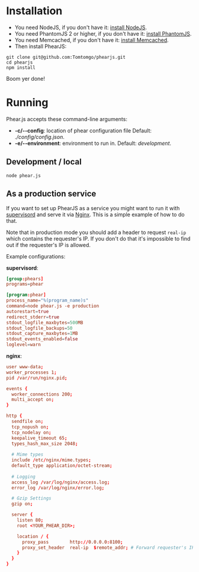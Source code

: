 # Installation

- You need NodeJS, if you don't have it: [install NodeJS](http://nodejs.org/download/).
- You need PhantomJS 2 or higher, if you don't have it: [install PhantomJS](http://phantomjs.org/download.html).
- You need Memcached, if you don't have it: [install Memcached](https://code.google.com/p/memcached/wiki/NewInstallFromPackage).
- Then install PhearJS:

```
git clone git@github.com:Tomtomgo/phearjs.git
cd phearjs
npm install
```

Boom yer done!

# Running

Phear.js accepts these command-line arguments:

- **-c/--config**: location of phear configuration file
  Default: *./config/config.json*.
- **-e/--environment**: environment to run in.
  Default: *development*.

## Development / local

```
node phear.js
```

## As a production service

If you want to set up PhearJS as a service you might want to run it with [supervisord](http://supervisord.org/) and serve it via [Nginx](http://nginx.org/). This is a simple example of how to do that.

Note that in production mode you should add a header to request `real-ip` which contains the requester's IP. If you don't do that it's impossible to find out if the requester's IP is allowed.

Example configurations:

**supervisord**:

``` conf
[group:phears]
programs=phear

[program:phear]
process_name="%(program_name)s"
command=node phear.js -e production
autorestart=true
redirect_stderr=true
stdout_logfile_maxbytes=500MB
stdout_logfile_backups=50
stdout_capture_maxbytes=1MB
stdout_events_enabled=false
loglevel=warn
``` 

**nginx**:

``` conf
user www-data;
worker_processes 1;
pid /var/run/nginx.pid;

events {
  worker_connections 200;
  multi_accept on;
}

http {
  sendfile on;
  tcp_nopush on;
  tcp_nodelay on;
  keepalive_timeout 65;
  types_hash_max_size 2048;
  
  # Mime types
  include /etc/nginx/mime.types;
  default_type application/octet-stream;
  
  # Logging
  access_log /var/log/nginx/access.log;
  error_log /var/log/nginx/error.log;

  # Gzip Settings
  gzip on;

  server {
    listen 80;
    root <YOUR_PHEAR_DIR>;

    location / {
      proxy_pass        http://0.0.0.0:8100;
      proxy_set_header  real-ip  $remote_addr; # Forward requester's IP.
    }
  }
}
```
